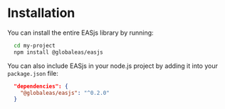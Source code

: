 # Installation

You can install the entire EASjs library by running:

```bash
  cd my-project
  npm install @globaleas/easjs
```

You can also include EASjs in your node.js project by adding it into your `package.json` file:

```json
  "dependencies": {
    "@globaleas/easjs": "^0.2.0"
  }
